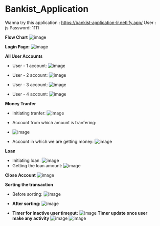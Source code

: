 # Bankist_Application
Wanna try this application : https://bankist-application-lr.netlify.app/
User : js Password: 1111

**Flow Chart**
![image](https://user-images.githubusercontent.com/45042261/229334527-55135bf5-fb36-4cb9-bc8d-db0fa3473608.png)

**Login Page:**
![image](https://user-images.githubusercontent.com/45042261/229334519-bf041e4f-b1c9-4f23-9998-868723599553.png)

**All User Accounts**
- User - 1 account:
![image](https://user-images.githubusercontent.com/45042261/229334576-c7391b7e-0b4d-4ac0-90ab-b61c1dafbdbb.png)

- User - 2 account:
![image](https://user-images.githubusercontent.com/45042261/229334631-1a45df7c-eb03-410b-98b4-9ab4d3427120.png)

- User - 3 account:
![image](https://user-images.githubusercontent.com/45042261/229334667-51b63580-0e3e-4f64-861e-7d4f70d357d6.png)

- User - 4 account:
![image](https://user-images.githubusercontent.com/45042261/229334680-9c3aba41-9597-45a1-8e70-dafeff773e3f.png)

**Money Tranfer**
- Initiating tranfer:
![image](https://user-images.githubusercontent.com/45042261/229334836-ff87c193-bafa-40ff-b4d1-7746ba1b8b5b.png)

- Account from which amount is tranfering:
- ![image](https://user-images.githubusercontent.com/45042261/229334921-8d5ee2a0-eec5-4225-8e5b-90a21406a7bb.png)

- Account in which we are getting money:
![image](https://user-images.githubusercontent.com/45042261/229334969-4419154f-712d-4a73-9bc4-fabb0234105a.png)

**Loan**
- Initiating loan:
![image](https://user-images.githubusercontent.com/45042261/229335053-9dbd25c8-96e7-4f79-b23e-ab23fffe42f8.png)
- Getting the loan amount:
![image](https://user-images.githubusercontent.com/45042261/229335095-ac2961a7-2569-4884-a318-2eebd15d5ffd.png)

**Close Account**
![image](https://user-images.githubusercontent.com/45042261/229335129-b6f95a34-d5ee-4f31-8000-498498297dba.png)

**Sorting the transaction**
- Before sorting:
![image](https://user-images.githubusercontent.com/45042261/229348265-92627d7b-dfd3-49ca-84a5-562aebb3ce5e.png)

- **After sorting:**
![image](https://user-images.githubusercontent.com/45042261/229348307-0eecb1f2-d98f-48bb-9c17-401e090d7544.png)

- **Timer for inactive user timeout:**
![image](https://user-images.githubusercontent.com/45042261/230779850-ad83d172-df35-4ec2-9b3b-f4cabf681e7a.png)
**Timer update once user make any activity**
![image](https://user-images.githubusercontent.com/45042261/230779921-523ef2fc-5df7-4cf9-a2ee-ba435bf88714.png)
![image](https://user-images.githubusercontent.com/45042261/230779944-6ac10fb8-bd80-44c2-bf67-1dca5260d516.png)



